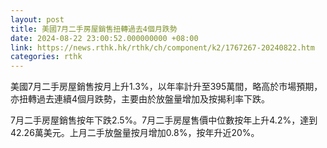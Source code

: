 ```yaml
---
layout: post
title: 美國7月二手房屋銷售扭轉過去4個月跌勢
date: 2024-08-22 23:00:52.000000000 +08:00
link: https://news.rthk.hk/rthk/ch/component/k2/1767267-20240822.htm
categories: rthk
---
```


美國7月二手房屋銷售按月上升1.3%，以年率計升至395萬間，略高於市場預期，亦扭轉過去連續4個月跌勢，主要由於放盤量增加及按揭利率下跌。

7月二手房屋銷售按年下跌2.5%。7月二手房屋售價中位數按年上升4.2%，達到42.26萬美元。上月二手放盤量按月增加0.8%，按年升近20%。
